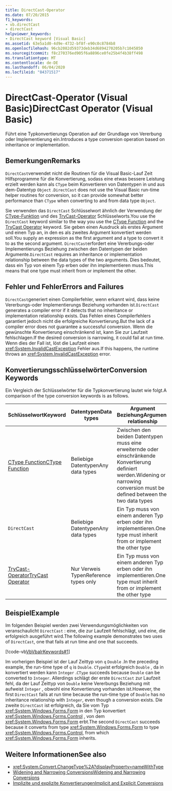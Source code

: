 ```yaml
---
title: DirectCast-Operator
ms.date: 07/20/2015
f1_keywords:
- vb.directCast
- directCast
helpviewer_keywords:
- DirectCast keyword [Visual Basic]
ms.assetid: 63e5a1d0-4d9e-4732-bf8f-e90c0c8784b8
ms.openlocfilehash: 96cb2082d59373deb34d6894270205b7c1045850
ms.sourcegitcommit: f8c270376ed905f6a8896ce0fe25b4f4b38ff498
ms.translationtype: MT
ms.contentlocale: de-DE
ms.lasthandoff: 06/04/2020
ms.locfileid: "84371517"
---
```

# <a name="directcast-operator-visual-basic"></a><span data-ttu-id="93640-102">DirectCast-Operator (Visual Basic)</span><span class="sxs-lookup"><span data-stu-id="93640-102">DirectCast Operator (Visual Basic)</span></span>
<span data-ttu-id="93640-103">Führt eine Typkonvertierungs Operation auf der Grundlage von Vererbung oder Implementierung ein.</span><span class="sxs-lookup"><span data-stu-id="93640-103">Introduces a type conversion operation based on inheritance or implementation.</span></span>  
  
## <a name="remarks"></a><span data-ttu-id="93640-104">Bemerkungen</span><span class="sxs-lookup"><span data-stu-id="93640-104">Remarks</span></span>  
 <span data-ttu-id="93640-105">`DirectCast`verwendet nicht die Routinen für die Visual Basic-Lauf Zeit Hilfsprogramme für die Konvertierung, sodass eine etwas bessere Leistung erzielt werden kann als `CType` beim Konvertieren von Datentypen in und aus dem-Datentyp `Object` .</span><span class="sxs-lookup"><span data-stu-id="93640-105">`DirectCast` does not use the Visual Basic run-time helper routines for conversion, so it can provide somewhat better performance than `CType` when converting to and from data type `Object`.</span></span>  
  
 <span data-ttu-id="93640-106">Sie verwenden das `DirectCast` Schlüsselwort ähnlich der Verwendung der [CType-Funktion](../functions/ctype-function.md) und des [TryCast-Operator](trycast-operator.md) Schlüsselworts.</span><span class="sxs-lookup"><span data-stu-id="93640-106">You use the `DirectCast` keyword similar to the way you use the [CType Function](../functions/ctype-function.md) and the [TryCast Operator](trycast-operator.md) keyword.</span></span> <span data-ttu-id="93640-107">Sie geben einen Ausdruck als erstes Argument und einen Typ an, in den es als zweites Argument konvertiert werden soll.</span><span class="sxs-lookup"><span data-stu-id="93640-107">You supply an expression as the first argument and a type to convert it to as the second argument.</span></span> <span data-ttu-id="93640-108">`DirectCast`erfordert eine Vererbungs-oder Implementierungs Beziehung zwischen den Datentypen der beiden Argumente.</span><span class="sxs-lookup"><span data-stu-id="93640-108">`DirectCast` requires an inheritance or implementation relationship between the data types of the two arguments.</span></span> <span data-ttu-id="93640-109">Dies bedeutet, dass ein Typ von einem Typ erben oder ihn implementieren muss.</span><span class="sxs-lookup"><span data-stu-id="93640-109">This means that one type must inherit from or implement the other.</span></span>  
  
## <a name="errors-and-failures"></a><span data-ttu-id="93640-110">Fehler und Fehler</span><span class="sxs-lookup"><span data-stu-id="93640-110">Errors and Failures</span></span>  
 <span data-ttu-id="93640-111">`DirectCast`generiert einen Compilerfehler, wenn erkannt wird, dass keine Vererbungs-oder Implementierungs Beziehung vorhanden ist.</span><span class="sxs-lookup"><span data-stu-id="93640-111">`DirectCast` generates a compiler error if it detects that no inheritance or implementation relationship exists.</span></span> <span data-ttu-id="93640-112">Das Fehlen eines Compilerfehlers garantiert jedoch nicht die erfolgreiche Konvertierung.</span><span class="sxs-lookup"><span data-stu-id="93640-112">But the lack of a compiler error does not guarantee a successful conversion.</span></span> <span data-ttu-id="93640-113">Wenn die gewünschte Konvertierung einschränkend ist, kann Sie zur Laufzeit fehlschlagen.</span><span class="sxs-lookup"><span data-stu-id="93640-113">If the desired conversion is narrowing, it could fail at run time.</span></span> <span data-ttu-id="93640-114">Wenn dies der Fall ist, löst die Laufzeit einen <xref:System.InvalidCastException> Fehler aus.</span><span class="sxs-lookup"><span data-stu-id="93640-114">If this happens, the runtime throws an <xref:System.InvalidCastException> error.</span></span>  
  
## <a name="conversion-keywords"></a><span data-ttu-id="93640-115">Konvertierungsschlüsselwörter</span><span class="sxs-lookup"><span data-stu-id="93640-115">Conversion Keywords</span></span>  
 <span data-ttu-id="93640-116">Ein Vergleich der Schlüsselwörter für die Typkonvertierung lautet wie folgt.</span><span class="sxs-lookup"><span data-stu-id="93640-116">A comparison of the type conversion keywords is as follows.</span></span>  
  
|<span data-ttu-id="93640-117">Schlüsselwort</span><span class="sxs-lookup"><span data-stu-id="93640-117">Keyword</span></span>|<span data-ttu-id="93640-118">Datentypen</span><span class="sxs-lookup"><span data-stu-id="93640-118">Data types</span></span>|<span data-ttu-id="93640-119">Argument Beziehung</span><span class="sxs-lookup"><span data-stu-id="93640-119">Argument relationship</span></span>|<span data-ttu-id="93640-120">Laufzeitfehler</span><span class="sxs-lookup"><span data-stu-id="93640-120">Run-time failure</span></span>|  
|---|---|---|---|  
|[<span data-ttu-id="93640-121">CType Function</span><span class="sxs-lookup"><span data-stu-id="93640-121">CType Function</span></span>](../functions/ctype-function.md)|<span data-ttu-id="93640-122">Beliebige Datentypen</span><span class="sxs-lookup"><span data-stu-id="93640-122">Any data types</span></span>|<span data-ttu-id="93640-123">Zwischen den beiden Datentypen muss eine erweiternde oder einschränkende Konvertierung definiert werden.</span><span class="sxs-lookup"><span data-stu-id="93640-123">Widening or narrowing conversion must be defined between the two data types</span></span>|<span data-ttu-id="93640-124">KEH<xref:System.InvalidCastException></span><span class="sxs-lookup"><span data-stu-id="93640-124">Throws <xref:System.InvalidCastException></span></span>|  
|`DirectCast`|<span data-ttu-id="93640-125">Beliebige Datentypen</span><span class="sxs-lookup"><span data-stu-id="93640-125">Any data types</span></span>|<span data-ttu-id="93640-126">Ein Typ muss von einem anderen Typ erben oder ihn implementieren.</span><span class="sxs-lookup"><span data-stu-id="93640-126">One type must inherit from or implement the other type</span></span>|<span data-ttu-id="93640-127">KEH<xref:System.InvalidCastException></span><span class="sxs-lookup"><span data-stu-id="93640-127">Throws <xref:System.InvalidCastException></span></span>|  
|[<span data-ttu-id="93640-128">TryCast-Operator</span><span class="sxs-lookup"><span data-stu-id="93640-128">TryCast Operator</span></span>](trycast-operator.md)|<span data-ttu-id="93640-129">Nur Verweis Typen</span><span class="sxs-lookup"><span data-stu-id="93640-129">Reference types only</span></span>|<span data-ttu-id="93640-130">Ein Typ muss von einem anderen Typ erben oder ihn implementieren.</span><span class="sxs-lookup"><span data-stu-id="93640-130">One type must inherit from or implement the other type</span></span>|<span data-ttu-id="93640-131">Gibt [nichts](../nothing.md) zurück.</span><span class="sxs-lookup"><span data-stu-id="93640-131">Returns [Nothing](../nothing.md)</span></span>|  
  
## <a name="example"></a><span data-ttu-id="93640-132">Beispiel</span><span class="sxs-lookup"><span data-stu-id="93640-132">Example</span></span>  
 <span data-ttu-id="93640-133">Im folgenden Beispiel werden zwei Verwendungsmöglichkeiten von veranschaulicht `DirectCast` : eine, die zur Laufzeit fehlschlägt, und eine, die erfolgreich ausgeführt wird.</span><span class="sxs-lookup"><span data-stu-id="93640-133">The following example demonstrates two uses of `DirectCast`, one that fails at run time and one that succeeds.</span></span>  
  
 [!code-vb[VbVbalrKeywords#1](~/samples/snippets/visualbasic/VS_Snippets_VBCSharp/VbVbalrKeywords/VB/Class1.vb#1)]  
  
 <span data-ttu-id="93640-134">Im vorherigen Beispiel ist der Lauf Zeittyp von `q` `Double` .</span><span class="sxs-lookup"><span data-stu-id="93640-134">In the preceding example, the run-time type of `q` is `Double`.</span></span> <span data-ttu-id="93640-135">`CType`ist erfolgreich `Double` , da in konvertiert werden kann `Integer` .</span><span class="sxs-lookup"><span data-stu-id="93640-135">`CType` succeeds because `Double` can be converted to `Integer`.</span></span> <span data-ttu-id="93640-136">Allerdings schlägt der erste `DirectCast` zur Laufzeit fehl, da der Lauf Zeittyp von `Double` keine Vererbungs Beziehung mit aufweist `Integer` , obwohl eine Konvertierung vorhanden ist.</span><span class="sxs-lookup"><span data-stu-id="93640-136">However, the first `DirectCast` fails at run time because the run-time type of `Double` has no inheritance relationship with `Integer`, even though a conversion exists.</span></span> <span data-ttu-id="93640-137">Die zweite `DirectCast` ist erfolgreich, da Sie vom Typ <xref:System.Windows.Forms.Form> in den Typ konvertiert <xref:System.Windows.Forms.Control> , von dem <xref:System.Windows.Forms.Form> erbt.</span><span class="sxs-lookup"><span data-stu-id="93640-137">The second `DirectCast` succeeds because it converts from type <xref:System.Windows.Forms.Form> to type <xref:System.Windows.Forms.Control>, from which <xref:System.Windows.Forms.Form> inherits.</span></span>  
  
## <a name="see-also"></a><span data-ttu-id="93640-138">Weitere Informationen</span><span class="sxs-lookup"><span data-stu-id="93640-138">See also</span></span>

- <xref:System.Convert.ChangeType%2A?displayProperty=nameWithType>
- [<span data-ttu-id="93640-139">Widening and Narrowing Conversions</span><span class="sxs-lookup"><span data-stu-id="93640-139">Widening and Narrowing Conversions</span></span>](../../programming-guide/language-features/data-types/widening-and-narrowing-conversions.md)
- [<span data-ttu-id="93640-140">Implizite und explizite Konvertierungen</span><span class="sxs-lookup"><span data-stu-id="93640-140">Implicit and Explicit Conversions</span></span>](../../programming-guide/language-features/data-types/implicit-and-explicit-conversions.md)
